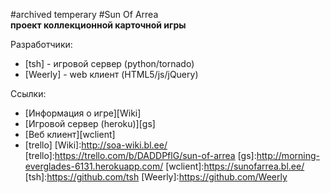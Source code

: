 #archived temperary
#Sun Of Arrea  
**проект коллекционной карточной игры**



Разработчики:
* [tsh] - игровой сервер (python/tornado)
* [Weerly] - web клиент (HTML5/js/jQuery) 


Ссылки:
* [Информация о игре][Wiki]
* [Игровой сервер (heroku)][gs] 
* [Веб клиент][wclient]
* [trello] 
[Wiki]:http://soa-wiki.bl.ee/
[trello]:https://trello.com/b/DADDPflG/sun-of-arrea
[gs]:http://morning-everglades-6131.herokuapp.com/
[wclient]:https://sunofarrea.bl.ee/
[tsh]:https://github.com/tsh
[Weerly]:https://github.com/Weerly
